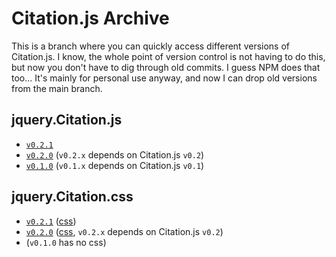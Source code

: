 # Citation.js Archive

This is a branch where you can quickly access different versions of Citation.js. I know, the whole point of version control is not having to do this, but now you don't have to dig through old commits. I guess NPM does that too... It's mainly for personal use anyway, and now I can drop old versions from the main branch.

## jquery.Citation.js

* [`v0.2.1`](https://github.com/larsgw/citation.js/tree/archive/jquery.citation.js/jquery.citation-0.2.1.js)
* [`v0.2.0`](https://github.com/larsgw/citation.js/tree/archive/jquery.citation.js/jquery.citation-0.2.0.js) (`v0.2.x` depends on Citation.js `v0.2`)
* [`v0.1.0`](https://github.com/larsgw/citation.js/tree/archive/jquery.citation.js/jquery.citation-0.1.0.js) (`v0.1.x` depends on Citation.js `v0.1`)

## jquery.Citation.css

* [`v0.2.1`](https://github.com/larsgw/citation.js/tree/archive/jquery.citation.js/jquery.citation-0.2.1.js) ([css](https://github.com/larsgw/citation.js/tree/archive/jquery.citation.js/jquery.citation-0.2.1.css))
* [`v0.2.0`](https://github.com/larsgw/citation.js/tree/archive/jquery.citation.js/jquery.citation-0.2.0.js) ([css](https://github.com/larsgw/citation.js/tree/archive/jquery.citation.js/jquery.citation-0.2.0.css), `v0.2.x` depends on Citation.js `v0.2`)
* (`v0.1.0` has no css)